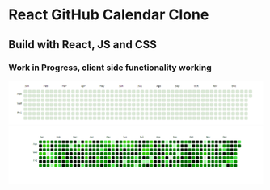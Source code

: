 # React GitHub Calendar Clone

## Build with React, JS and CSS

### Work in Progress, client side functionality working 


![Screenshot](./emptycalendar.png)
![Alt Text](./gif2.gif)
